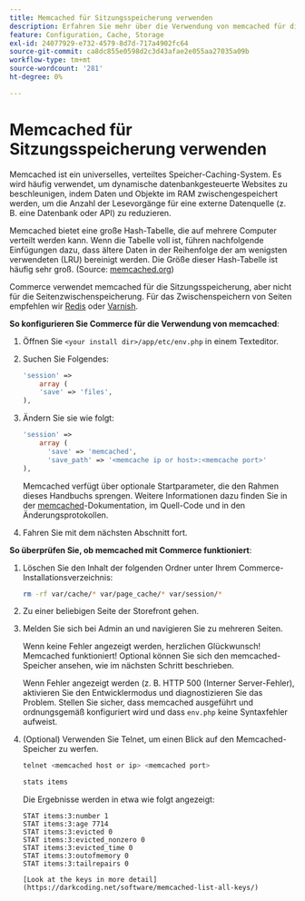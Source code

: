 ```yaml
---
title: Memcached für Sitzungsspeicherung verwenden
description: Erfahren Sie mehr über die Verwendung von memcached für die Commerce-Sitzungsspeicherung.
feature: Configuration, Cache, Storage
exl-id: 24077929-e732-4579-8d7d-717a4902fc64
source-git-commit: ca8dc855e0598d2c3d43afae2e055aa27035a09b
workflow-type: tm+mt
source-wordcount: '281'
ht-degree: 0%

---
```


# Memcached für Sitzungsspeicherung verwenden

Memcached ist ein universelles, verteiltes Speicher-Caching-System. Es wird häufig verwendet, um dynamische datenbankgesteuerte Websites zu beschleunigen, indem Daten und Objekte im RAM zwischengespeichert werden, um die Anzahl der Lesevorgänge für eine externe Datenquelle (z. B. eine Datenbank oder API) zu reduzieren.

Memcached bietet eine große Hash-Tabelle, die auf mehrere Computer verteilt werden kann. Wenn die Tabelle voll ist, führen nachfolgende Einfügungen dazu, dass ältere Daten in der Reihenfolge der am wenigsten verwendeten (LRU) bereinigt werden. Die Größe dieser Hash-Tabelle ist häufig sehr groß. (Source: [memcached.org](https://www.memcached.org/))

Commerce verwendet memcached für die Sitzungsspeicherung, aber nicht für die Seitenzwischenspeicherung. Für das Zwischenspeichern von Seiten empfehlen wir [Redis](../cache/redis-pg-cache.md) oder [Varnish](../cache/config-varnish.md).

**So konfigurieren Sie Commerce für die Verwendung von memcached**:

1. Öffnen Sie `<your install dir>/app/etc/env.php` in einem Texteditor.
1. Suchen Sie Folgendes:

   ```php
   'session' =>
       array (
       'save' => 'files',
   ),
   ```

1. Ändern Sie sie wie folgt:

   ```php
   'session' =>
       array (
         'save' => 'memcached',
         'save_path' => '<memcache ip or host>:<memcache port>'
   ),
   ```

   Memcached verfügt über optionale Startparameter, die den Rahmen dieses Handbuchs sprengen. Weitere Informationen dazu finden Sie in der [memcached](https://www.php.net/manual/en/memcached.sessions.php)-Dokumentation, im Quell-Code und in den Änderungsprotokollen.

1. Fahren Sie mit dem nächsten Abschnitt fort.

**So überprüfen Sie, ob memcached mit Commerce funktioniert**:

1. Löschen Sie den Inhalt der folgenden Ordner unter Ihrem Commerce-Installationsverzeichnis:

   ```bash
   rm -rf var/cache/* var/page_cache/* var/session/*
   ```

1. Zu einer beliebigen Seite der Storefront gehen.

1. Melden Sie sich bei Admin an und navigieren Sie zu mehreren Seiten.

   Wenn keine Fehler angezeigt werden, herzlichen Glückwunsch! Memcached funktioniert! Optional können Sie sich den memcached-Speicher ansehen, wie im nächsten Schritt beschrieben.

   Wenn Fehler angezeigt werden (z. B. HTTP 500 (Interner Server-Fehler), aktivieren Sie den Entwicklermodus und diagnostizieren Sie das Problem. Stellen Sie sicher, dass memcached ausgeführt und ordnungsgemäß konfiguriert wird und dass `env.php` keine Syntaxfehler aufweist.

1. (Optional) Verwenden Sie Telnet, um einen Blick auf den Memcached-Speicher zu werfen.

   ```bash
   telnet <memcached host or ip> <memcached port>
   ```

   ```bash
   stats items
   ```

   Die Ergebnisse werden in etwa wie folgt angezeigt:

   ```
   STAT items:3:number 1
   STAT items:3:age 7714
   STAT items:3:evicted 0
   STAT items:3:evicted_nonzero 0
   STAT items:3:evicted_time 0
   STAT items:3:outofmemory 0
   STAT items:3:tailrepairs 0
   
   [Look at the keys in more detail](https://darkcoding.net/software/memcached-list-all-keys/)
   ```
